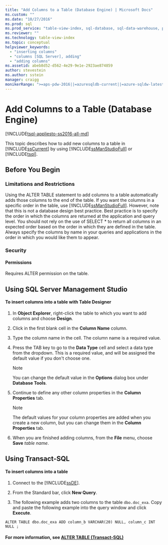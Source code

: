```yaml
---
title: "Add Columns to a Table (Database Engine) | Microsoft Docs"
ms.custom: ""
ms.date: "10/27/2016"
ms.prod: sql
ms.prod_service: "table-view-index, sql-database, sql-data-warehouse, pdw"
ms.reviewer: ""
ms.technology: table-view-index
ms.topic: conceptual
helpviewer_keywords: 
  - "inserting columns"
  - "columns [SQL Server], adding"
  - "adding columns"
ms.assetid: abeb8d52-d562-4e29-9e1e-2923ae874859
author: stevestein
ms.author: sstein
manager: craigg
monikerRange: ">=aps-pdw-2016||=azuresqldb-current||=azure-sqldw-latest||>=sql-server-2016||=sqlallproducts-allversions||>=sql-server-linux-2017||=azuresqldb-mi-current"
---
```

# Add Columns to a Table (Database Engine)
[!INCLUDE[tsql-appliesto-ss2016-all-md](../../includes/tsql-appliesto-ss2016-all-md.md)]

  This topic describes how to add new columns to a table in [!INCLUDE[ssCurrent](../../includes/sscurrent-md.md)] by using [!INCLUDE[ssManStudioFull](../../includes/ssmanstudiofull-md.md)] or [!INCLUDE[tsql](../../includes/tsql-md.md)].  

  ##  <a name="BeforeYouBegin"></a> Before You Begin  
  
###  <a name="Restrictions"></a> Limitations and Restrictions  
 Using the ALTER TABLE statement to add columns to a table automatically adds those columns to the end of the table. If you want the columns in a specific order in the table, use [!INCLUDE[ssManStudioFull](../../includes/ssmanstudiofull-md.md)]. However, note that this is not a database design best practice. Best practice is to specify the order in which the columns are returned at the application and query level. You should not rely on the use of SELECT * to return all columns in an expected order based on the order in which they are defined in the table. Always specify the columns by name in your queries and applications in the order in which you would like them to appear.  
  
###  <a name="Security"></a> Security  
  
####  <a name="Permissions"></a> Permissions  
 Requires ALTER permission on the table.  
  
##  <a name="SSMSProcedure"></a> Using SQL Server Management Studio  
  
#### To insert columns into a table with Table Designer  
  
1.  In **Object Explorer**, right-click the table to which you want to add columns and choose **Design**.  
  
2.  Click in the first blank cell in the **Column Name** column.  
  
3.  Type the column name in the cell. The column name is a required value.  
  
4.  Press the TAB key to go to the **Data Type** cell and select a data type from the dropdown. This is a required value, and will be assigned the default value if you don't choose one.  
  
    > [!NOTE]  
    >  You can change the default value in the **Options** dialog box under **Database Tools**.  
  
5.  Continue to define any other column properties in the **Column Properties** tab.  
  
    > [!NOTE]  
    >  The default values for your column properties are added when you create a new column, but you can change them in the **Column Properties** tab.  
  
6.  When you are finished adding columns, from the **File** menu, choose **Save** *table name*.  
  
##  <a name="TsqlProcedure"></a> Using Transact-SQL  
  
#### To insert columns into a table  
  
1.  Connect to the [!INCLUDE[ssDE](../../includes/ssde-md.md)].  
  
2.  From the Standard bar, click **New Query**.  
  
3.  The following example adds two columns to the table `dbo.doc_exa`. Copy and paste the following example into the query window and click **Execute**.  
  
```  
ALTER TABLE dbo.doc_exa ADD column_b VARCHAR(20) NULL, column_c INT NULL ;  
```  
  
####  <a name="FollowUp"></a> For more information, see [ALTER TABLE &#40;Transact-SQL&#41;](../../t-sql/statements/alter-table-transact-sql.md)  
  
  
